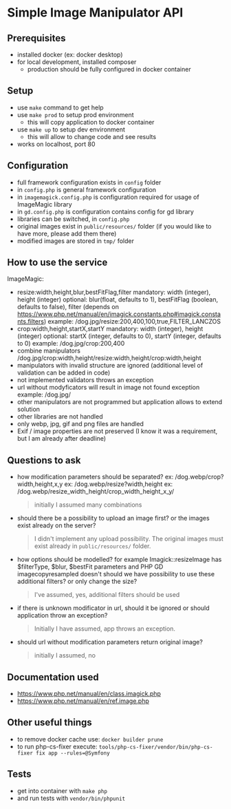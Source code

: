 # Simple Image Manipulator API

## Prerequisites
 - installed docker (ex: docker desktop) 
 - for local development, installed composer
   - production should be fully configured in docker container


## Setup
 - use `make` command to get help
 - use `make prod` to setup prod environment 
   - this will copy application to docker container
 - use `make up` to setup dev environment
   - this will allow to change code and see results
 - works on localhost, port 80


## Configuration
 - full framework configuration exists in `config` folder 
 - in `config.php` is general framework configuration
 - in `imagemagick.config.php` is configuration required for usage of ImageMagic library
 - in `gd.config.php` is configuration contains config for gd library
 - libraries can be switched, in `config.php`
 - original images exist in `public/resources/` folder (if you would like to have more, please add them there)
 - modified images are stored in `tmp/` folder


## How to use the service
  ImageMagic:
  - resize:width,height,blur,bestFitFlag,filter
      mandatory: width (integer), height (integer)
      optional: blur(float, defaults to 1), bestFitFlag (boolean, defaults to false), filter (depends on https://www.php.net/manual/en/imagick.constants.php#imagick.constants.filters)
      example: /dog.jpg/resize:200,400,100,true,FILTER_LANCZOS
  - crop:width,height,startX,startY
      mandatory: width (integer), height (integer)
      optional: startX (integer, defaults to 0), startY (integer, defaults to 0)
      example: /dog.jpg/crop:200,400
  - combine manipulators
    /dog.jpg/crop:width,height/resize:width,height/crop:width,height
  - manipulators with invalid structure are ignored
    (additional level of validation can be added in code)
  - not implemented validators throws an exception
  - url without modyficators will result in image not found exception
    example: /dog.jpg/
  - other manipulators are not programmed but application allows to extend solution
  - other libraries are not handled
  - only webp, jpg, gif and png files are handled
  - Exif / image properties are not preserved (I know it was a requirement, but I am already after deadline)


## Questions to ask
 - how modification parameters should be separated? 
    ex: /dog.webp/crop?width,height,x,y
    ex: /dog.webp/resize?width,height
    ex: /dog.webp/resize_width_height/crop_width_height_x_y/
    > initially I assumed many combinations
 - should there be a possibility to upload an image first? or the images exist already on the server?
    > I didn't implement any upload possibility. The original images must exist already in `public/resources/` folder.
 - how options should be modelled?
    for example Imagick::resizeImage has $filterType, $blur, $bestFit parameters and PHP GD imagecopyresampled doesn't
    should we have possibility to use these additional filters? or only change the size?
    > I've assumed, yes, additional filters should be used
 - if there is unknown modificator in url, should it be ignored or should application throw an exception?
    > Initially I have assumed, app throws an exception.
 - should url without modification parameters return original image?
    > initially I assumed, no


 ## Documentation used
  - https://www.php.net/manual/en/class.imagick.php
  - https://www.php.net/manual/en/ref.image.php


## Other useful things
 - to remove docker cache use: `docker builder prune`
 - to run php-cs-fixer execute: `tools/php-cs-fixer/vendor/bin/php-cs-fixer fix app --rules=@Symfony`

## Tests
 - get into container with `make php`
 - and run tests with `vendor/bin/phpunit`

